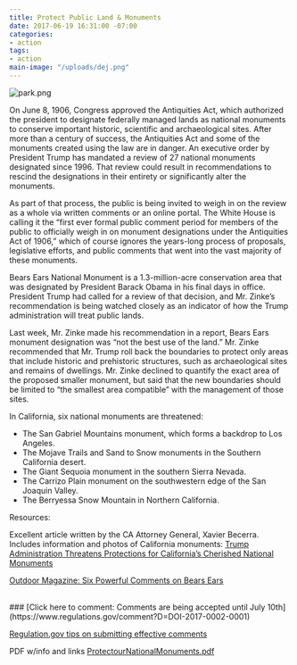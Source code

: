 ```yaml
---
title: Protect Public Land & Monuments
date: 2017-06-19 16:31:00 -07:00
categories:
- action
tags:
- action
main-image: "/uploads/dej.png"
---
```


![park.png](/uploads/park.png)

On June 8, 1906, Congress approved the Antiquities Act, which authorized the president to designate federally managed lands as national monuments to conserve important historic, scientific and archaeological sites. After more than a century of success, the Antiquities Act and some of the monuments created using the law are in danger. An executive order by President Trump has mandated a review of 27 national monuments designated since 1996. That review could result in recommendations to rescind the designations in their entirety or significantly alter the monuments.
 
As part of that process, the public is being invited to weigh in on the review as a whole via written comments or an online portal. The White House is calling it the “first ever formal public comment period for members of the public to officially weigh in on monument designations under the Antiquities Act of 1906,” which of course ignores the years-long process of proposals, legislative efforts, and public comments that went into the vast majority of these monuments.
 
Bears Ears National Monument is a 1.3-million-acre conservation area that was designated by President Barack Obama in his final days in office. President Trump had called for a review of that decision, and Mr. Zinke’s recommendation is being watched closely as an indicator of how the Trump administration will treat public lands.
 
Last week, Mr. Zinke made his recommendation in a report, Bears Ears monument designation was “not the best use of the land.” Mr. Zinke recommended that Mr. Trump roll back the boundaries to protect only areas that include historic and prehistoric structures, such as archaeological sites and remains of dwellings. Mr. Zinke declined to quantify the exact area of the proposed smaller monument, but said that the new boundaries should be limited to “the smallest area compatible” with the management of those sites.

In California, six national monuments are threatened:
* The San Gabriel Mountains monument, which forms a backdrop to Los Angeles.
* The Mojave Trails and Sand to Snow monuments in the Southern California desert.
* The Giant Sequoia monument in the southern Sierra Nevada.
* The Carrizo Plain monument on the southwestern edge of the San Joaquin Valley.
* The Berryessa Snow Mountain in Northern California.

Resources:


Excellent article written by the CA Attorney General, Xavier Becerra.
 Includes information and photos of California monuments:  [Trump Administration Threatens Protections for California’s Cherished National Monuments](https://medium.com/@AGBecerra/trump-administration-threatens-protections-for-californias-cherished-national-monuments-22dcf519975e)
<br>

[Outdoor Magazine: Six Powerful Comments on Bears Ears](https://www.outsideonline.com/2193091/6-best-comments-people-gave-trump-about-bears-ears)
<br>

<br>
### [Click here to comment: Comments are being accepted until July 10th](https://www.regulations.gov/comment?D=DOI-2017-0002-0001)
<br>

[Regulation.gov tips on submitting effective comments](https://www.regulations.gov/docs/Tips_For_Submitting_Effective_Comments.pdf)

PDF w/info and links [ProtectourNationalMonuments.pdf](/uploads/ProtectourNationalMonuments.pdf)
